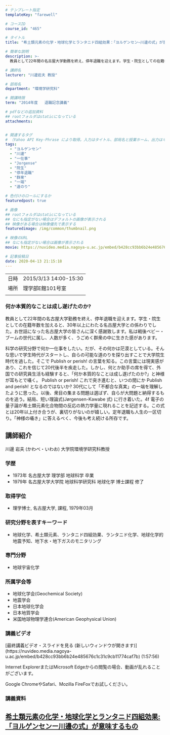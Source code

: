 ```yaml
---
# テンプレート指定
templateKey: "farewell"

# コースID
course_id: "465"

# タイトル
title: "希土類元素の化学・地球化学とランタニド四組効果：「ヨルゲンセン―川邊の式」が意味するもの"

# 簡単な説明
description: >-
  教員として22年間の名古屋大学勤務を終え、停年退職を迎えます。学生・院生としての在籍年数を加えると、30年以上にわたる名古屋大学との係わりでした。お世話になった名古屋大学の皆さんに深く感謝致します。私は戦後ベビー・ブームの世代に属し、人数が多く、うごめく群衆の中に生きた感があります。 科学の研究分野で何か一仕事をしたい。だが、その何かは茫漠としている。そんな思いで学生時代がスタートし、自ら ....

# 講師名
lecturer: "川邊岩夫 教授"

# 部局名
department: "環境学研究科"

# 開講時限
term: "2014年度	退職記念講義"

# pdfなどの追加資料
## rootフォルダはstaticになっている
attachments:


# 関連するタグ
# （Yahoo API Key-Phrase により取得。入力はタイトル、部局名と授業ホーム、出力はキーフレーズ（tags））
tags:
  - "ヨルゲンセン"
  - "川邊"
  - "一仕事"
  - "Jorgense"
  - "院生"
  - "停年退職"
  - "群衆"
  - "一端"
  - "道のり"

# 色付けのロールにするか
featuredpost: true

# 画像
## rootフォルダはstaticになっている
## なにも指定がない場合はデフォルトの画像が表示される
## 映像がある場合は映像優先で表示する
featuredimage: /img/common/thumbnail.png

# 映像のURL
## なにも指定がない場合は画像が表示される
movie: https://nuvideo.media.nagoya-u.ac.jp/embed/b428cc93bb6b24e485676c1c31c9cb11774caf7b

# 記事投稿日
date: 2020-04-13 21:15:18
---
```


|   |   |
|---|---|
| 日時 | 2015/3/13  14:00-15:30 |
| 場所 | 理学部E館101号室 |
|   |   |


### 何か本質的なことは成し遂げたのか?

教員として22年間の名古屋大学勤務を終え、停年退職を迎えます。学生・院生としての在籍年数を加えると、30年以上にわたる名古屋大学との係わりでした。お世話になった名古屋大学の皆さんに深く感謝致します。私は戦後ベビー・ブームの世代に属し、人数が多く、うごめく群衆の中に生きた感があります。

科学の研究分野で何か一仕事をしたい。だが、その何かは茫漠としている。そんな思いで学生時代がスタートし、自らの可能な道のりを探り出すことで大学院生時代を過した。そこで Publish or perish! の言葉を知る。この言葉には現実感があり、これを信じて20代後半を疾走した。しかし、何とか助手の席を得て、外国での研究員生活も経験すると、「何か本質的なことは成し遂げたのか?」と神様が耳もとで囁く。 Publish or perish! これで突き進むと、いつの間にか Publish and perish! となるのではないか? 30代にして「不都合な真実」の一端を理解したように思った。以後、衆目の集まる問題は選ばず、自らが大問題と納得するものを追う。結局、短い理論式(J&oslash;rgensen-Kawabe 式) に行き着いた。4f 電子の量子論が希土類元素化合物間の反応の熱力学量に現れることを記述する。この式とは20年以上付き合うが、裏切りがないのが嬉しい。定年退職も人生の一区切り。「神様の囁き」に答えるべく、今後も考え続ける所存です。


## 講師紹介

川邊 岩夫 (かわべ・いわお) 大学院環境学研究科教授

### 学歴

* 1973年 名古屋大学 理学部 地球科学 卒業
* 1979年 名古屋大学大学院 地球科学研究科 地球化学 博士課程 修了

### 取得学位

* 理学博士, 名古屋大学, 課程, 1979年03月

### 研究分野を表すキーワード

* 地球化学、希土類元素、ランタニド四組効果、ランタニド化学、地球化学的地震予知、地下水・地下ガスのモニタリング

### 専門分野

* 地球宇宙化学

### 所属学会等

* 地球化学会(Geochemical Society)
* 地震学会
* 日本地球化学会
* 日本地質学会
* 米国地球物理学連合(American Geophysical Union)


### 講義ビデオ

<!--
<a href="https://nuvideo.media.nagoya-u.ac.jp/embed/b428cc93bb6b24e485676c1c31c9cb11774caf7b" target="blank">最終講義ビデオ・スライドを見る (新しいウィンドウが開きます)</a>--> [最終講義ビデオ・スライドを見る (新しいウィンドウが開きます)](https://nuvideo.media.nagoya-u.ac.jp/embed/b428cc93bb6b24e485676c1c31c9cb11774caf7b) (1:57:56)




Internet ExplorerまたはMicrosoft Edgeからの閲覧の場合、動画が乱れることがございます。

Google ChromeやSafari、Mozilla FireFoxでお試しください。

### 講義資料

[希土類元素の化学・地球化学とランタニド四組効果:「ヨルゲンセンー川邊の式」が意味するもの](https://ocw.nagoya-u.jp/files/465/Last_lecture_OCN.pdf) 
-----